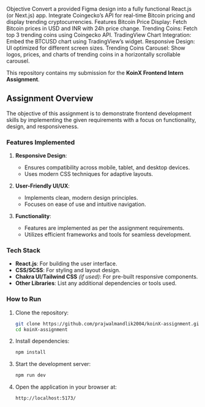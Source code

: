 Objective
Convert a provided Figma design into a fully functional React.js (or Next.js) app. Integrate Coingecko’s API for real-time Bitcoin pricing and display trending cryptocurrencies.
Features
Bitcoin Price Display: Fetch Bitcoin prices in USD and INR with 24h price change. Trending Coins: Fetch top 3 trending coins using Coingecko API. TradingView Chart Integration: Embed the BTCUSD chart using TradingView’s widget. Responsive Design: UI optimized for different screen sizes. Trending Coins Carousel: Show logos, prices, and charts of trending coins in a horizontally scrollable carousel.

This repository contains my submission for the **KoinX Frontend Intern Assignment**.

## Assignment Overview

The objective of this assignment is to demonstrate frontend development skills by implementing the given requirements with a focus on functionality, design, and responsiveness.

### Features Implemented

1. **Responsive Design**:
   - Ensures compatibility across mobile, tablet, and desktop devices.
   - Uses modern CSS techniques for adaptive layouts.

2. **User-Friendly UI/UX**:
   - Implements clean, modern design principles.
   - Focuses on ease of use and intuitive navigation.

3. **Functionality**:
   - Features are implemented as per the assignment requirements.
   - Utilizes efficient frameworks and tools for seamless development.

### Tech Stack

- **React.js**: For building the user interface.
- **CSS/SCSS**: For styling and layout design.
- **Chakra UI/Tailwind CSS** *(if used)*: For pre-built responsive components.
- **Other Libraries**: List any additional dependencies or tools used.

### How to Run

1. Clone the repository:
   ```bash
   git clone https://github.com/prajwalmandlik2004/koinX-assignment.git
   cd koinX-assignment

2. Install dependencies:
   ```bash
   npm install

3. Start the development server:
   ```bash
   npm run dev

4. Open the application in your browser at:
   ```bash
   http://localhost:5173/
